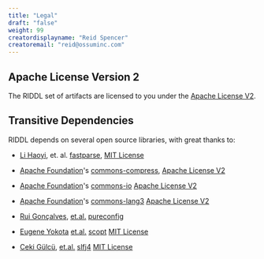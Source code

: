 ```yaml
---
title: "Legal"
draft: "false"
weight: 99
creatordisplayname: "Reid Spencer"
creatoremail: "reid@ossuminc.com"
---
```


## Apache License Version 2
The RIDDL set of artifacts are licensed to you under the 
[Apache License V2](https://www.apache.org/licenses/LICENSE-2.0.html).

## Transitive Dependencies
RIDDL depends on several open source libraries, with great thanks to:
* [Li Haoyi](https://github.com/lihaoyi), et. al. [fastparse](https://github.com/com-lihaoyi/fastparse]),
  [MIT License](https://github.com/com-lihaoyi/fastparse/blob/master/LICENSE)
  
* [Apache Foundation](https://apache.org/)'s [commons-compress](https://github.com/apache/commons-compress),
  [Apache License V2](https://www.apache.org/licenses/LICENSE-2.0.html)

* [Apache Foundation](https://apache.org/)'s [commons-io](https://github.com/apache/commons-io)
  [Apache License V2](https://www.apache.org/licenses/LICENSE-2.0.html)

* [Apache Foundation](https://apache.org/)'s [commons-lang3](https://github.com/apache/commons-lang)
  [Apache License V2](https://www.apache.org/licenses/LICENSE-2.0.html)
  
* [Rui Gonçalves](https://github.com/ruippeixotog), [et.al.](https://github.com/pureconfig/pureconfig/graphs/contributors) [pureconfig](https://github.com/pureconfig/pureconfig)
 
* [Eugene Yokota](https://github.com/eed3si9n) [et.al.](https://github.com/scopt/scopt/graphs/contributors) [scopt](https://github.com/scopt/scopt) [MIT License](https://github.com/scopt/scopt/blob/develop/LICENSE.md)

* [Ceki Gülcü](https://github.com/ceki), [et.al.](https://github.com/qos-ch/slf4j/graphs/contributors) [slfj4](https://github.com/qos-ch/slf4j) [MIT License](https://github.com/qos-ch/slf4j/blob/master/LICENSE.txt)
